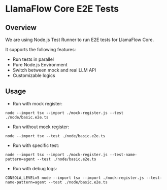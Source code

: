 # LlamaFlow Core E2E Tests

## Overview

We are using Node.js Test Runner to run E2E tests for LlamaFlow Core.

It supports the following features:

- Run tests in parallel
- Pure Node.js Environment
- Switch between mock and real LLM API
- Customizable logics

## Usage

- Run with mock register:

```shell
node --import tsx --import ./mock-register.js --test ./node/basic.e2e.ts
```

- Run without mock register:

```shell
node --import tsx --test ./node/basic.e2e.ts
```

- Run with specific test:

```shell
node --import tsx --import ./mock-register.js --test-name-pattern=agent --test ./node/basic.e2e.ts
```

- Run with debug logs:

```shell
CONSOLA_LEVEL=5 node --import tsx --import ./mock-register.js --test-name-pattern=agent --test ./node/basic.e2e.ts
```
